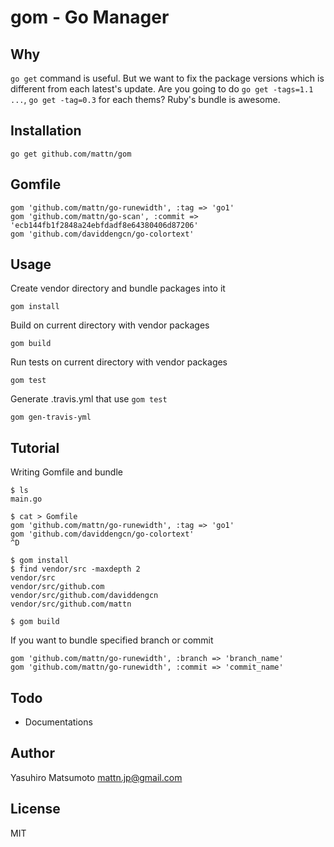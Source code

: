 gom - Go Manager
================

Why
---

`go get` command is useful. But we want to fix the package versions which is different from each latest's update.
Are you going to do `go get -tags=1.1 ...`, `go get -tag=0.3` for each thems?
Ruby's bundle is awesome. 

Installation
------------

    go get github.com/mattn/gom

Gomfile
-------

    gom 'github.com/mattn/go-runewidth', :tag => 'go1'
    gom 'github.com/mattn/go-scan', :commit => 'ecb144fb1f2848a24ebfdadf8e64380406d87206'
    gom 'github.com/daviddengcn/go-colortext'
 
Usage
-----

Create vendor directory and bundle packages into it

    gom install

Build on current directory with vendor packages

    gom build

Run tests on current directory with vendor packages

    gom test

Generate .travis.yml that use `gom test`

    gom gen-travis-yml

Tutorial
--------

Writing Gomfile and bundle

    $ ls
    main.go
    
    $ cat > Gomfile
    gom 'github.com/mattn/go-runewidth', :tag => 'go1'
    gom 'github.com/daviddengcn/go-colortext'
    ^D
    
    $ gom install
    $ find vendor/src -maxdepth 2
    vendor/src
    vendor/src/github.com
    vendor/src/github.com/daviddengcn
    vendor/src/github.com/mattn
    
    $ gom build

If you want to bundle specified branch or commit

    gom 'github.com/mattn/go-runewidth', :branch => 'branch_name'
    gom 'github.com/mattn/go-runewidth', :commit => 'commit_name'

Todo
----

* Documentations

Author
------

Yasuhiro Matsumoto mattn.jp@gmail.com

License
-------

MIT
